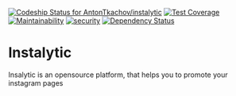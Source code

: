 [ ![Codeship Status for AntonTkachov/instalytic](https://app.codeship.com/projects/332b5fb0-d255-0135-f29e-2a95e90572b0/status?branch=master)](https://app.codeship.com/projects/262536)
[![Test Coverage](https://api.codeclimate.com/v1/badges/538b904a96bd8c488f60/test_coverage)](https://codeclimate.com/github/AntonTkachov/instalytic/test_coverage)
[![Maintainability](https://api.codeclimate.com/v1/badges/538b904a96bd8c488f60/maintainability)](https://codeclimate.com/github/AntonTkachov/instalytic/maintainability)
[![security](https://hakiri.io/github/AntonTkachov/instalytic/master.svg)](https://hakiri.io/github/AntonTkachov/instalytic/master)
[![Dependency Status](https://beta.gemnasium.com/badges/github.com/AntonTkachov/instalytic.svg)](https://beta.gemnasium.com/projects/github.com/AntonTkachov/instalytic)

# Instalytic

Insalytic is an opensource platform, that helps you to promote your
instagram pages
